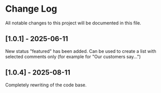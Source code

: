 # Change Log
All notable changes to this project will be documented in this file.

## [1.0.1] - 2025-06-11

New status "featured" has been added. Can be used to create a list with selected comments only (for example for "Our customers say...")

## [1.0.4] - 2025-08-11

Completely rewriting of the code base.
